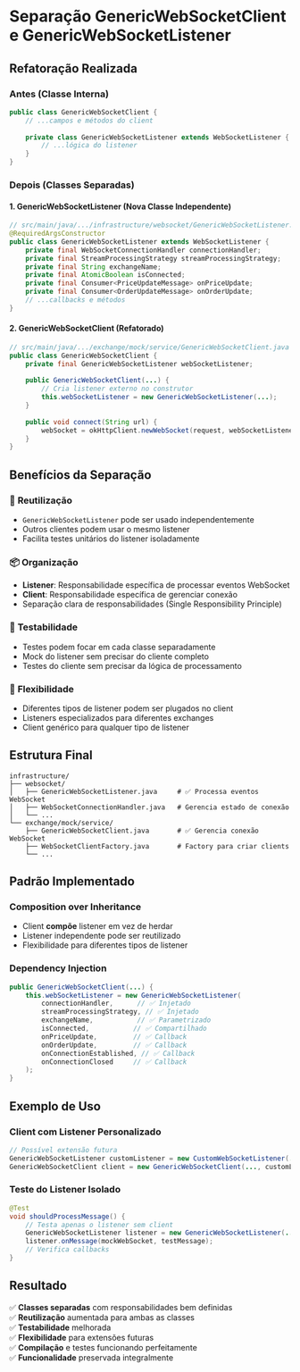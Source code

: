 # Separação GenericWebSocketClient e GenericWebSocketListener

## Refatoração Realizada

### Antes (Classe Interna)
```java
public class GenericWebSocketClient {
    // ...campos e métodos do client
    
    private class GenericWebSocketListener extends WebSocketListener {
        // ...lógica do listener
    }
}
```

### Depois (Classes Separadas)

#### 1. GenericWebSocketListener (Nova Classe Independente)
```java
// src/main/java/.../infrastructure/websocket/GenericWebSocketListener.java
@RequiredArgsConstructor
public class GenericWebSocketListener extends WebSocketListener {
    private final WebSocketConnectionHandler connectionHandler;
    private final StreamProcessingStrategy streamProcessingStrategy;
    private final String exchangeName;
    private final AtomicBoolean isConnected;
    private final Consumer<PriceUpdateMessage> onPriceUpdate;
    private final Consumer<OrderUpdateMessage> onOrderUpdate;
    // ...callbacks e métodos
}
```

#### 2. GenericWebSocketClient (Refatorado)
```java
// src/main/java/.../exchange/mock/service/GenericWebSocketClient.java
public class GenericWebSocketClient {
    private final GenericWebSocketListener webSocketListener;
    
    public GenericWebSocketClient(...) {
        // Cria listener externo no construtor
        this.webSocketListener = new GenericWebSocketListener(...);
    }
    
    public void connect(String url) {
        webSocket = okHttpClient.newWebSocket(request, webSocketListener);
    }
}
```

## Benefícios da Separação

### 🔧 **Reutilização**
- `GenericWebSocketListener` pode ser usado independentemente
- Outros clientes podem usar o mesmo listener
- Facilita testes unitários do listener isoladamente

### 📦 **Organização**
- **Listener**: Responsabilidade específica de processar eventos WebSocket
- **Client**: Responsabilidade específica de gerenciar conexão
- Separação clara de responsabilidades (Single Responsibility Principle)

### 🧪 **Testabilidade**
- Testes podem focar em cada classe separadamente
- Mock do listener sem precisar do cliente completo
- Testes do cliente sem precisar da lógica de processamento

### 🔄 **Flexibilidade**
- Diferentes tipos de listener podem ser plugados no client
- Listeners especializados para diferentes exchanges
- Client genérico para qualquer tipo de listener

## Estrutura Final

```
infrastructure/
├── websocket/
│   ├── GenericWebSocketListener.java     # ✅ Processa eventos WebSocket
│   ├── WebSocketConnectionHandler.java   # Gerencia estado de conexão
│   └── ...
└── exchange/mock/service/
    ├── GenericWebSocketClient.java       # ✅ Gerencia conexão WebSocket
    ├── WebSocketClientFactory.java       # Factory para criar clients
    └── ...
```

## Padrão Implementado

### Composition over Inheritance
- Client **compõe** listener em vez de herdar
- Listener independente pode ser reutilizado
- Flexibilidade para diferentes tipos de listener

### Dependency Injection
```java
public GenericWebSocketClient(...) {
    this.webSocketListener = new GenericWebSocketListener(
        connectionHandler,      // ✅ Injetado
        streamProcessingStrategy, // ✅ Injetado  
        exchangeName,           // ✅ Parametrizado
        isConnected,           // ✅ Compartilhado
        onPriceUpdate,         // ✅ Callback
        onOrderUpdate,         // ✅ Callback
        onConnectionEstablished, // ✅ Callback
        onConnectionClosed     // ✅ Callback
    );
}
```

## Exemplo de Uso

### Client com Listener Personalizado
```java
// Possível extensão futura
GenericWebSocketListener customListener = new CustomWebSocketListener(...);
GenericWebSocketClient client = new GenericWebSocketClient(..., customListener);
```

### Teste do Listener Isolado
```java
@Test
void shouldProcessMessage() {
    // Testa apenas o listener sem client
    GenericWebSocketListener listener = new GenericWebSocketListener(...);
    listener.onMessage(mockWebSocket, testMessage);
    // Verifica callbacks
}
```

## Resultado

✅ **Classes separadas** com responsabilidades bem definidas  
✅ **Reutilização** aumentada para ambas as classes  
✅ **Testabilidade** melhorada  
✅ **Flexibilidade** para extensões futuras  
✅ **Compilação** e testes funcionando perfeitamente  
✅ **Funcionalidade** preservada integralmente